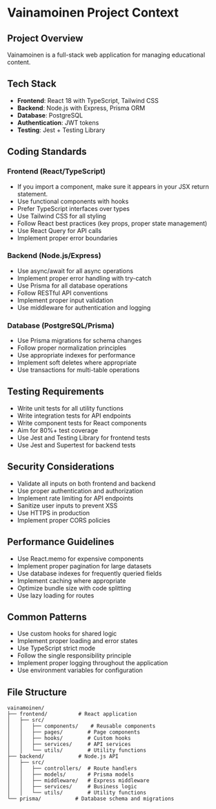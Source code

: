 # Vainamoinen Project Context

## Project Overview

Vainamoinen is a full-stack web application for managing educational content.

## Tech Stack

- **Frontend**: React 18 with TypeScript, Tailwind CSS
- **Backend**: Node.js with Express, Prisma ORM
- **Database**: PostgreSQL
- **Authentication**: JWT tokens
- **Testing**: Jest + Testing Library

## Coding Standards

### Frontend (React/TypeScript)

- If you import a component, make sure it appears in your JSX return statement.
- Use functional components with hooks
- Prefer TypeScript interfaces over types
- Use Tailwind CSS for all styling
- Follow React best practices (key props, proper state management)
- Use React Query for API calls
- Implement proper error boundaries

### Backend (Node.js/Express)

- Use async/await for all async operations
- Implement proper error handling with try-catch
- Use Prisma for all database operations
- Follow RESTful API conventions
- Implement proper input validation
- Use middleware for authentication and logging

### Database (PostgreSQL/Prisma)

- Use Prisma migrations for schema changes
- Follow proper normalization principles
- Use appropriate indexes for performance
- Implement soft deletes where appropriate
- Use transactions for multi-table operations

## Testing Requirements

- Write unit tests for all utility functions
- Write integration tests for API endpoints
- Write component tests for React components
- Aim for 80%+ test coverage
- Use Jest and Testing Library for frontend tests
- Use Jest and Supertest for backend tests

## Security Considerations

- Validate all inputs on both frontend and backend
- Use proper authentication and authorization
- Implement rate limiting for API endpoints
- Sanitize user inputs to prevent XSS
- Use HTTPS in production
- Implement proper CORS policies

## Performance Guidelines

- Use React.memo for expensive components
- Implement proper pagination for large datasets
- Use database indexes for frequently queried fields
- Implement caching where appropriate
- Optimize bundle size with code splitting
- Use lazy loading for routes

## Common Patterns

- Use custom hooks for shared logic
- Implement proper loading and error states
- Use TypeScript strict mode
- Follow the single responsibility principle
- Implement proper logging throughout the application
- Use environment variables for configuration

## File Structure

```
vainamoinen/
├── frontend/          # React application
│   ├── src/
│   │   ├── components/    # Reusable components
│   │   ├── pages/        # Page components
│   │   ├── hooks/        # Custom hooks
│   │   ├── services/     # API services
│   │   └── utils/        # Utility functions
├── backend/           # Node.js API
│   ├── src/
│   │   ├── controllers/  # Route handlers
│   │   ├── models/       # Prisma models
│   │   ├── middleware/   # Express middleware
│   │   ├── services/     # Business logic
│   │   └── utils/        # Utility functions
└── prisma/           # Database schema and migrations
```
